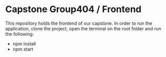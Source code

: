 # Capstone Group404 / Frontend

This repository holds the frontend of our capstone.
In order to run the application, clone the project, open the terminal on the root folder and run the following:

 - npm install
 - npm start